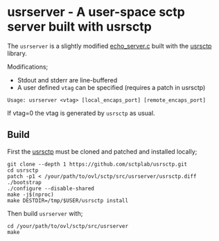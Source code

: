 # usrserver - A user-space sctp server built with usrsctp

The `usrserver` is a slightly modified
[echo_server.c](https://github.com/sctplab/usrsctp/blob/master/programs/echo_server.c)
built with the [usrsctp](https://github.com/sctplab/usrsctp) library.

Modifications;

* Stdout and stderr are line-buffered
* A user defined `vtag` can be specified (requires a patch in usrsctp)

```
Usage: usrserver <vtag> [local_encaps_port] [remote_encaps_port]
```

If vtag=0 the vtag is generated by `usrsctp` as usual.

## Build

First the [usrsctp](https://github.com/sctplab/usrsctp) must be cloned
and patched and installed locally;

```
git clone --depth 1 https://github.com/sctplab/usrsctp.git
cd usrsctp
patch -p1 < /your/path/to/ovl/sctp/src/usrserver/usrsctp.diff
./bootstrap
./configure --disable-shared
make -j$(nproc)
make DESTDIR=/tmp/$USER/usrsctp install
```

Then build `usrserver` with;
```
cd /your/path/to/ovl/sctp/src/usrserver
make
```
